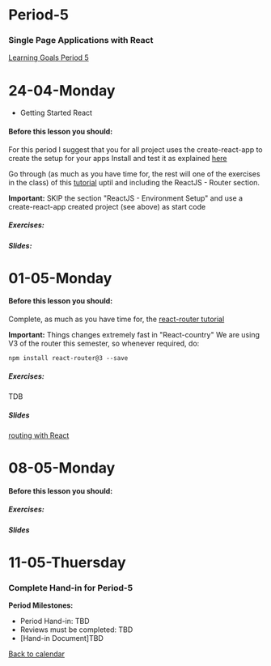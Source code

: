 # Period-5 
### Single Page Applications with React

[Learning Goals Period 5](#)

# **24-04-Monday** 
* Getting Started React


#### Before this lesson you should:
For this period I suggest that you for all project uses the create-react-app to create the setup for your apps
Install and test it as explained [here](https://github.com/facebookincubator/create-react-app)

Go through (as much as you have time for, the rest will one of the exercises in the class) of this [tutorial](https://www.tutorialspoint.com/reactjs/reactjs_environment_setup.htm) uptil and including the ReactJS - Router section.

**Important:** SKIP the section "ReactJS - Environment Setup" and use a create-react-app created project (see above) as start code

##### Exercises:


##### Slides:




# **01-05-Monday**

#### Before this lesson you should:
Complete, as much as you have time for, the [react-router tutorial](https://github.com/ReactTraining/react-router/tree/v3/docs)

**Important:** Things changes extremely fast in "React-country" We are using V3 of the router this semester, so whenever required, do:

```npm install react-router@3 --save```

##### Exercises:
TDB

##### Slides
[routing with React](http://slides3-plaul.rhcloud.com/reactRouting/routing.html)

# **08-05-Monday**

#### Before this lesson you should:


##### Exercises:


##### Slides

# **11-05-Thuersday**

### Complete Hand-in for Period-5

**Period Milestones:**
* Period Hand-in: TBD
* Reviews must be completed: TBD
* [Hand-in Document]TBD

[Back to calendar](periods.md)
